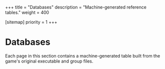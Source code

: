 +++
title = "Databases"
description = "Machine-generated reference tables."
weight = 400

[sitemap]
priority = 1
+++

# Databases

Each page in this section contains a machine-generated table built from the game's original executable and group files.
